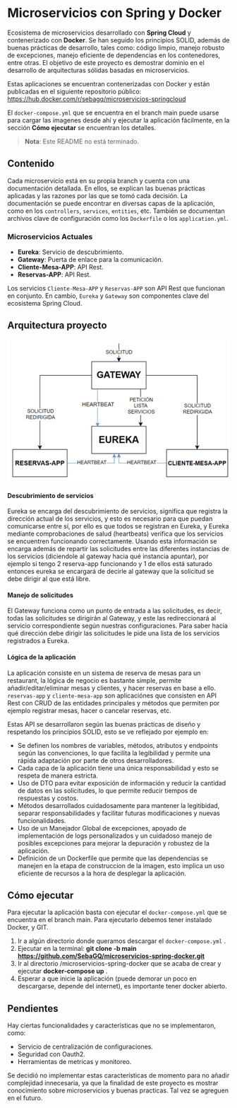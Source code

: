 # Microservicios con Spring y Docker

Ecosistema de microservicios desarrollado con **Spring Cloud** y contenerizado con **Docker**. Se han seguido los principios SOLID, además de buenas prácticas de desarrollo, tales como: código limpio, manejo robusto de excepciones, manejo eficiente de dependencias en los contenedores, entre otras. El objetivo de este proyecto es demostrar dominio en el desarrollo de arquitecturas sólidas basadas en microservicios.

Estas aplicaciones se encuentran contenerizadas con Docker y están publicadas en el siguiente repositorio público: https://hub.docker.com/r/sebagq/microservicios-springcloud

El `docker-compose.yml` que se encuentra en el branch main puede usarse para cargar las imagenes desde ahí y ejecutar la aplicación fácilmente, en la sección **Cómo ejecutar** se encuentran los detalles.


> **Nota**: Este README no está terminado.

## Contenido

Cada microservicio está en su propia branch y cuenta con una documentación detallada. En ellos, se explican las buenas prácticas aplicadas y las razones por las que se tomó cada decisión. La documentación se puede encontrar en diversas capas de la aplicación, como en los `controllers`, `services`, `entities`, etc. También se documentan archivos clave de configuración como los `Dockerfile` o los `application.yml`.

### Microservicios Actuales

- **Eureka**: Servicio de descubrimiento.
- **Gateway**: Puerta de enlace para la comunicación.
- **Cliente-Mesa-APP**: API Rest.
- **Reservas-APP**: API Rest.

Los servicios `Cliente-Mesa-APP` y `Reservas-APP` son API Rest que funcionan en conjunto. En cambio, `Eureka` y `Gateway` son componentes clave del ecosistema Spring Cloud.

## Arquitectura proyecto

<img src="./diagrama-arquitectura.png" alt="Imagen 1" width="1200">

#### Descubrimiento de servicios
Eureka se encarga del descubrimiento de servicios, significa que registra la dirección actual de los servicios, y esto es necesario para que puedan comunicarse entre sí, por ello es que todos se registran en Eureka, y Eureka mediante comprobaciones de salud (heartbeats) verifica que los servicios se encuentren funcionando correctamente. Usando esta información se encarga además de repartir las solicitudes entre las diferentes instancias de los servicios (diciendole al gateway hacia qué instancia apuntar), por ejemplo si tengo 2 reserva-app funcionando y 1 de ellos está saturado entonces eureka se encargará de decirle al gateway que la solicitud se debe dirigir al que está libre.

#### Manejo de solicitudes
El Gateway funciona como un punto de entrada a las solicitudes, es decir, todas las solicitudes se dirigirán al Gateway, y este las redireccionará al servicio correspondiente según nuestras configuraciones. Para saber hacia qué dirección debe dirigir las solicitudes le pide una lista de los servicios registrados a Eureka.

#### Lógica de la aplicación
La aplicación consiste en un sistema de reserva de mesas para un restaurant, la lógica de negocio es bastante simple, permite añadir/editar/eliminar mesas y clientes, y  hacer reservas en base a ello. `reservas-app` y `cliente-mesa-app` son aplicaciónes que consisten en API Rest con CRUD de las entidades principales y métodos que permiten por ejemplo registrar mesas, hacer o cancelar reservas, etc.

Estas API se desarrollaron según las buenas prácticas de diseño y respetando los principios SOLID, esto se ve reflejado por ejemplo en:
- Se definen los nombres de variables, métodos, atributos y endpoints según las convenciones, lo que facilita la legibilidad y permite una rápida adaptación por parte de otros desarrolladores.
- Cada capa de la aplicación tiene una única responsabilidad y esto se respeta de manera estricta.
- Uso de DTO para evitar exposición de información y reducir la cantidad de datos en las solicitudes, lo que permite reducir tiempos de respuestas y costos.
- Métodos desarrollados cuidadosamente para mantener la legitibidad, separar responsabilidades y facilitar futuras modificaciones y nuevas funcionalidades.
- Uso de un Manejador Global de excepciones, apoyado de implementación de logs personalizados y un cuidadoso manejo de posibles excepciones para mejorar la depuración y robustez de la aplicación.
- Definición de un Dockerfile que permite que las dependencias se manejen en la etapa de construccion de la imagen, esto implica un uso eficiente de recursos a la hora de desplegar la aplicación.

## Cómo ejecutar

Para ejecutar la aplicación basta con ejecutar el `docker-compose.yml` que se encuentra en el branch main.
Para ejecutarlo debemos tener instalado Docker, y GIT.
1. Ir a algún directorio donde queramos descargar el `docker-compose.yml` .
2. Ejecutar en la terminal: **git clone -b main https://github.com/SebaGQ/microservicios-spring-docker.git**
3. Ir al directorio /microservicios-spring-docker que se acaba de crear  y ejecutar **docker-compose up** .
4. Esperar a que inicie la aplicación (puede demorar un poco en descargarse, depende del internet), es importante tener docker abierto.


## Pendientes

Hay ciertas funcionalidades y características que no se implementaron, como:

- Servicio de centralización de configuraciones.
- Seguridad con Oauth2.
- Herramientas de metricas y monitoreo.

Se decidió no implementar estas características de momento para no añadir complejidad innecesaria, ya que la finalidad de este proyecto es mostrar conocimiento sobre microservicios y buenas practicas. Tal vez se agreguen en el futuro.
